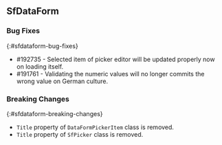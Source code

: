 ## SfDataForm

### Bug Fixes
{:#sfdataform-bug-fixes} 
* \#192735 - Selected item of picker editor will be updated properly now on loading itself.
* \#191761 - Validating the numeric values will no longer commits the wrong value on German culture.

### Breaking Changes
{:#sfdataform-breaking-changes}
* `Title` property of `DataFormPickerItem` class is removed.
* `Title` property of `SfPicker` class is removed.